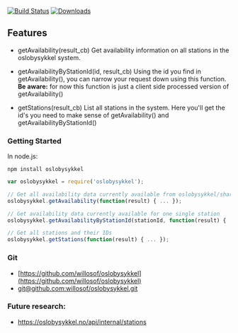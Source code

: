 [![Build Status](https://travis-ci.org/willosof/oslobysykkel.svg?branch=master)](https://travis-ci.org/willosof/oslobysykkel)
[![Downloads](https://img.shields.io/npm/dm/oslobysykkel.svg)](https://npmjs.com/oslobysykkel)

## Features
* getAvailability(result_cb)
Get availability information on all stations in the oslobysykkel system.

* getAvailabilityByStationId(id, result_cb)
Using the id you find in getAvailability(), you can narrow your request down using this function.
**Be aware:** for now this function is just a client side processed version of getAvailability()

* getStations(result_cb)
List all stations in the system. Here you'll get the id's you need to make sense of getAvailability() and getAvailabilityByStationId()

### Getting Started

In node.js:

```
npm install oslobysykkel
```

```javascript
var oslobysykkel = require('oslobysykkel');

// Get all availability data currently available from oslobysykkel/sharebike api
oslobysykkel.getAvailability(function(result) { ... });

// Get availability data currently available for one single station
oslobysykkel.getAvailabilityByStationId(stationId, function(result) { ... });

// Get all stations and their IDs
oslobysykkel.getStations(function(result) { ... });
```

### Git
* [https://github.com/willosof/oslobysykkel](https://github.com/willosof/oslobysykkel)
* [git@github.com:willosof/oslobysykkel.git](git@github.com:willosof/oslobysykkel.git)


### Future research:
* https://oslobysykkel.no/api/internal/stations
